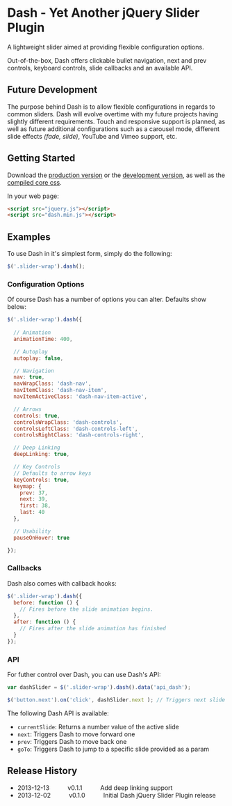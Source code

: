 # Dash - Yet Another jQuery Slider Plugin

A lightweight slider aimed at providing flexible configuration options.

Out-of-the-box, Dash offers clickable bullet navigation, next and prev controls, keyboard controls, slide callbacks and an available API.

## Future Development

The purpose behind Dash is to allow flexible configurations in regards to common sliders. Dash will evolve overtime with my future projects having slightly different requirements. Touch and responsive support is planned, as well as future additional configurations such as a carousel mode, different slide effects *(fade, slide)*, YouTube and Vimeo support, etc.

## Getting Started

Download the [production version][min] or the [development version][max], as well as the [compiled core css][css].

[min]: https://raw.github.com/joshuajones/dash/master/dist/dash.min.js
[max]: https://raw.github.com/joshuajones/dash/master/dist/dash.js
[css]: https://raw.github.com/joshuajones/dash/master/dist/dash.css

In your web page:

```html
<script src="jquery.js"></script>
<script src="dash.min.js"></script>
```

## Examples

To use Dash in it's simplest form, simply do the following:

```javascript
$('.slider-wrap').dash();
```

### Configuration Options

Of course Dash has a number of options you can alter. Defaults show below:

```javascript
$('.slider-wrap').dash({
  
  // Animation
  animationTime: 400,

  // Autoplay
  autoplay: false,

  // Navigation
  nav: true,
  navWrapClass: 'dash-nav',
  navItemClass: 'dash-nav-item',
  navItemActiveClass: 'dash-nav-item-active',

  // Arrows
  controls: true,
  controlsWrapClass: 'dash-controls',
  controlsLeftClass: 'dash-controls-left',
  controlsRightClass: 'dash-controls-right',

  // Deep Linking
  deepLinking: true,

  // Key Controls
  // Defaults to arrow keys
  keyControls: true,
  keymap: {
    prev: 37,
    next: 39,
    first: 38,
    last: 40
  },

  // Usability
  pauseOnHover: true

});
```

### Callbacks

Dash also comes with callback hooks:

```javascript
$('.slider-wrap').dash({
  before: function () {
    // Fires before the slide animation begins.
  },
  after: function () {
    // Fires after the slide animation has finished
  }
});
```

### API

For futher control over Dash, you can use Dash's API:

```javascript
var dashSlider = $('.slider-wrap').dash().data('api_dash');

$('button.next').on('click', dashSlider.next ); // Triggers next slide on any button with the class of next
```

The following Dash API is available:

- `currentSlide`: Returns a number value of the active slide
- `next`: Triggers Dash to move forward one
- `prev`: Triggers Dash to move back one
- `goTo`: Triggers Dash to jump to a specific slide provided as a param

## Release History

* 2013-12-13   v0.1.1   Add deep linking support
* 2013-12-02   v0.1.0   Initial Dash jQuery Slider Plugin release 
